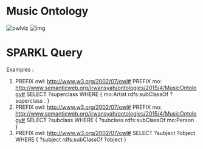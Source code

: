 # Music Ontology

![owlviz](https://user-images.githubusercontent.com/5053232/26954668-8471973e-4cdb-11e7-83e8-fd245345c7a4.png)
![img](https://user-images.githubusercontent.com/5053232/26954672-87917b96-4cdb-11e7-88f2-be9c32c027ef.png)

# SPARKL Query
Examples : 
 1. PREFIX owl: <http://www.w3.org/2002/07/owl#>
    PREFIX mo: <http://www.semanticweb.org/irwansyah/ontologies/2015/4/MusicOntology#>
    SELECT ?superclass
    WHERE { mo:Artist rdfs:subClassOf ?superclass . }
 2. PREFIX owl: <http://www.w3.org/2002/07/owl#>
    PREFIX mo: <http://www.semanticweb.org/irwansyah/ontologies/2015/4/MusicOntology#>
    SELECT ?subclass
    WHERE { ?subclass rdfs:subClassOf mo:Person . }
 3. PREFIX owl: <http://www.w3.org/2002/07/owl#>
    SELECT ?subject ?object
    WHERE { ?subject rdfs:subClassOf ?object }
